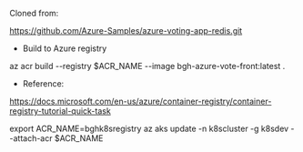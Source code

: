 Cloned from:

https://github.com/Azure-Samples/azure-voting-app-redis.git


- Build to Azure registry

az acr build --registry $ACR_NAME --image bgh-azure-vote-front:latest .

- Reference:

https://docs.microsoft.com/en-us/azure/container-registry/container-registry-tutorial-quick-task

export ACR_NAME=bghk8sregistry
az aks update -n k8scluster -g k8sdev --attach-acr $ACR_NAME
